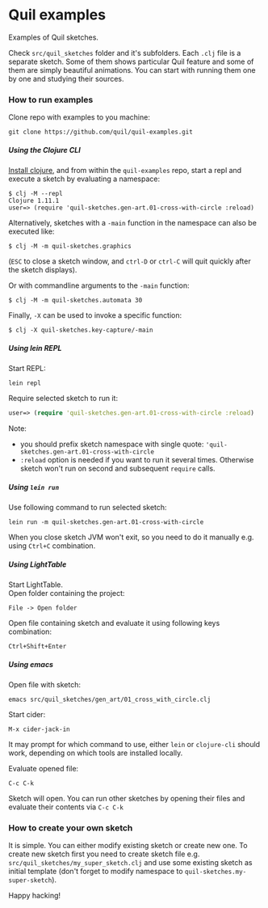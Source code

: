 Quil examples
=============

Examples of Quil sketches.

Check `src/quil_sketches` folder and it's subfolders. Each `.clj` file is a separate sketch. Some of them shows particular Quil feature and some of them are simply beautiful animations. You can start with running them one by one and studying their sources.

### How to run examples

Clone repo with examples to you machine:

```shell
git clone https://github.com/quil/quil-examples.git
```

##### Using the Clojure CLI

[Install clojure](https://clojure.org/guides/install_clojure), and from within the `quil-examples` repo, start a repl and execute a sketch by evaluating a namespace:

```
$ clj -M --repl
Clojure 1.11.1
user=> (require 'quil-sketches.gen-art.01-cross-with-circle :reload)
```

Alternatively, sketches with a `-main` function in the namespace can also be executed like:

```
$ clj -M -m quil-sketches.graphics
```

(`ESC` to close a sketch window, and `ctrl-D` or `ctrl-C` will quit quickly after the sketch displays).

Or with commandline arguments to the `-main` function:

```
$ clj -M -m quil-sketches.automata 30
```

Finally, `-X` can be used to invoke a specific function:

```
$ clj -X quil-sketches.key-capture/-main
```

##### Using lein REPL

Start REPL:
```shell
lein repl
```
Require selected sketch to run it:
```clojure
user=> (require 'quil-sketches.gen-art.01-cross-with-circle :reload)
```
Note: 
* you should prefix sketch namespace with single quote: `'quil-sketches.gen-art.01-cross-with-circle` 
* `:reload` option is needed if you want to run it several times. Otherwise sketch won't run on second and subsequent `require` calls.


##### Using `lein run`

Use following command to run selected sketch:
```shell
lein run -m quil-sketches.gen-art.01-cross-with-circle
```
When you close sketch JVM won't exit, so you need to do it manually e.g. using `Ctrl+C` combination. 

##### Using LightTable

Start LightTable.  
Open folder containing the project: 
```
File -> Open folder
```
Open file containing sketch and evaluate it using following keys combination:
```
Ctrl+Shift+Enter
```

##### Using emacs

Open file with sketch:
```shell
emacs src/quil_sketches/gen_art/01_cross_with_circle.clj
```
Start cider:
```
M-x cider-jack-in
```

It may prompt for which command to use, either `lein` or `clojure-cli` should work, depending on which tools are installed locally.

Evaluate opened file:
```
C-c C-k
```
Sketch will open. 
You can run other sketches by opening their files and evaluate their contents via `C-c C-k`

### How to create your own sketch

It is simple. You can either modify existing sketch or create new one. To create new sketch first you need to create sketch file e.g. `src/quil_sketches/my_super_sketch.clj` and use some existing sketch as initial template (don't forget to modify namespace to `quil-sketches.my-super-sketch`).

Happy hacking!
